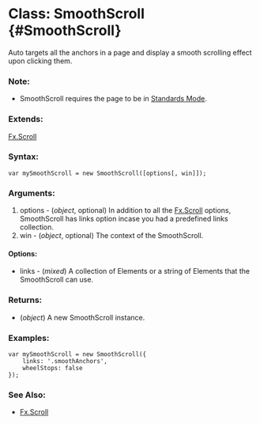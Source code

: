 Class: SmoothScroll {#SmoothScroll}
===================================

Auto targets all the anchors in a page and display a smooth scrolling effect upon clicking them.

### Note:

- SmoothScroll requires the page to be in [Standards Mode](http://hsivonen.iki.fi/doctype/).

### Extends:

[Fx.Scroll][]

### Syntax:

	var mySmoothScroll = new SmoothScroll([options[, win]]);

### Arguments:

1. options - (*object*, optional) In addition to all the [Fx.Scroll][] options, SmoothScroll has links option incase you had a predefined links collection.
2. win     - (*object*, optional) The context of the SmoothScroll.

#### Options:

* links - (*mixed*) A collection of Elements or a string <Selector> of Elements that the SmoothScroll can use.

### Returns:

* (*object*) A new SmoothScroll instance.

### Examples:

	var mySmoothScroll = new SmoothScroll({
		links: '.smoothAnchors',
		wheelStops: false
	});

### See Also:

- [Fx.Scroll][]



[Fx.Scroll]: /Plugins/Fx.Scroll
